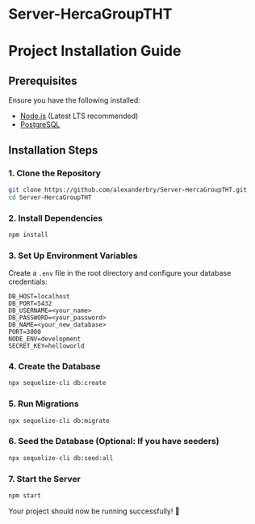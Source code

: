 # Server-HercaGroupTHT

# Project Installation Guide

## Prerequisites
Ensure you have the following installed:
- [Node.js](https://nodejs.org/) (Latest LTS recommended)
- [PostgreSQL](https://www.postgresql.org/)

## Installation Steps

### 1. Clone the Repository
```sh
git clone https://github.com/alexanderbry/Server-HercaGroupTHT.git
cd Server-HercaGroupTHT
```

### 2. Install Dependencies
```sh
npm install
```

### 3. Set Up Environment Variables
Create a `.env` file in the root directory and configure your database credentials:
```env
DB_HOST=localhost
DB_PORT=5432
DB_USERNAME=<your_name>
DB_PASSWORD=<your_password>
DB_NAME=<your_new_database>
PORT=3000
NODE_ENV=development
SECRET_KEY=helloworld
```

### 4. Create the Database
```sh
npx sequelize-cli db:create
```

### 5. Run Migrations
```sh
npx sequelize-cli db:migrate
```

### 6. Seed the Database (Optional: If you have seeders)
```sh
npx sequelize-cli db:seed:all
```

### 7. Start the Server
```sh
npm start
```

Your project should now be running successfully! 🚀

